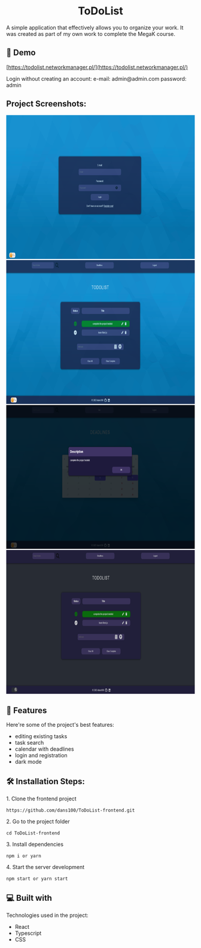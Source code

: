 <h1 align="center" id="title">ToDoList</h1>

<p id="description">A simple application that effectively allows you to organize your work. It was created as part of my own work to complete the MegaK course.</p>

<h2>🚀 Demo</h2>

[https://todolist.networkmanager.pl/](https://todolist.networkmanager.pl/)

<p>Login without creating an account: e-mail: admin@admin.com password: admin</p>

<h2>Project Screenshots:</h2>

<img src="https://raw.githubusercontent.com/dans100/ToDoList-frontend/main/public/login.png" alt="project-screenshot" width="800" height="385/">

<img src="https://raw.githubusercontent.com/dans100/ToDoList-frontend/main/public/view.png" alt="project-screenshot" width="800" height="385/">

<img src="https://raw.githubusercontent.com/dans100/ToDoList-frontend/main/public/deadlines.png" alt="project-screenshot" width="800" height="385/">

<img src="https://raw.githubusercontent.com/dans100/ToDoList-frontend/main/public/darkmode.png" alt="project-screenshot" width="800" height="385/">

  
  
<h2>🧐 Features</h2>

Here're some of the project's best features:

*   editing existing tasks
*   task search
*   calendar with deadlines
*   login and registration
*   dark mode

<h2>🛠️ Installation Steps:</h2>

<p>1. Clone the frontend project</p>

```
https://github.com/dans100/ToDoList-frontend.git
```

<p>2. Go to the project folder</p>

```
cd ToDoList-frontend
```

<p>3. Install dependencies</p>

```
npm i or yarn
```

<p>4. Start the server development</p>

```
npm start or yarn start
```

  
  
<h2>💻 Built with</h2>

Technologies used in the project:

*   React
*   Typescript
*   CSS
